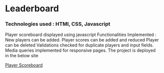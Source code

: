# Leaderboard
### Technologies used : HTMl, CSS, Javascript

Player scoreboard displayed using javascript
Functionalities Implemented : 
  New players can be added.
  Player scores can be added and reduced
  Player can be deleted
Validations checked for duplicate players and input fields.
Media queries implemented for responsive pages.
The project is deployed in the below site

[Player Scoreboard](https://mkris-chatapp.herokuapp.com/)

